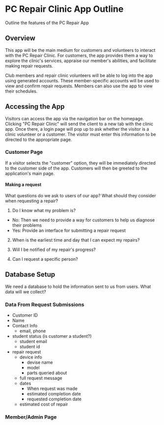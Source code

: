 # PC Repair Clinic App Outline
Outline the features of the PC Repair App

## Overview
This app will be the main medium for customers and volunteers to interact with the PC Repair Clinic. For customers, the app provides them a way to explore the clinic's services, appraise our member's abilities, and facilitate making repair requests. 

Club members and repair clinic volunteers will be able to log into the app using generated accounts. These member-specific accounts will be used to view and confirm repair requests. Members can also use the app to view their schedules. 

## Accessing the App
Visitors can access the app via the navigation bar on the homepage. Clicking "PC Repair Clinic" will send the client to a new tab with the clinic app. Once there, a login page will pop up to ask whether the visitor is a clinic volunteer or a customer. The visitor must enter this information to be directed to the appropriate page.

### Customer Page
If a visitor selects the "customer" option, they will be immediately directed to the customer side of the app. Customers will then be greeted to the application's main page.

#### Making a request
What questions do we ask to users of our app? What should they consider when requesting a repair?

1. Do I know what my problem is?
 * No: Then we need to provide a way for customers to help us diagnose their problems
 * Yes: Provide an interface for submitting a repair request

2. When is the earliest time and day that I can expect my repairs?

3. Will I be notified of my repair's progress?

4. Can I request a specific person?

## Database Setup
We need a database to hold the information sent to us from users. What data will we collect?

### Data From Request Submissions
* Customer ID
* Name
* Contact Info
  - email, phone
* student status (is customer a student?)
  - student email 
  - student id
* repair request
  - device info
    * devise name
    * model
    * parts queried about
  - full request message 
  - dates
    * When request was made
    * estimated completion date
    * requested completion date
  - estimated cost of repair

### Member/Admin Page
